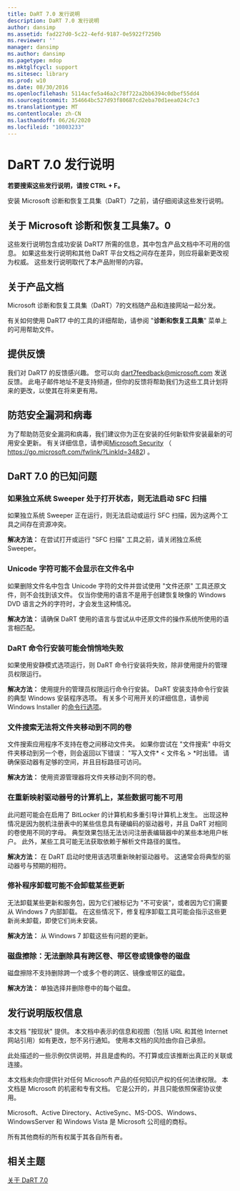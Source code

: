 ```yaml
---
title: DaRT 7.0 发行说明
description: DaRT 7.0 发行说明
author: dansimp
ms.assetid: fad227d0-5c22-4efd-9187-0e5922f7250b
ms.reviewer: ''
manager: dansimp
ms.author: dansimp
ms.pagetype: mdop
ms.mktglfcycl: support
ms.sitesec: library
ms.prod: w10
ms.date: 08/30/2016
ms.openlocfilehash: 5114acfe5a46a2c78f722a2bb6394c0dbef55dd4
ms.sourcegitcommit: 354664bc527d93f80687cd2eba70d1eea024c7c3
ms.translationtype: MT
ms.contentlocale: zh-CN
ms.lasthandoff: 06/26/2020
ms.locfileid: "10803233"
---
```

# DaRT 7.0 发行说明


**若要搜索这些发行说明，请按 CTRL + F。**

安装 Microsoft 诊断和恢复工具集（DaRT）7之前，请仔细阅读这些发行说明。

## 关于 Microsoft 诊断和恢复工具集7。0


这些发行说明包含成功安装 DaRT7 所需的信息，其中包含产品文档中不可用的信息。 如果这些发行说明和其他 DaRT 平台文档之间存在差异，则应将最新更改视为权威。 这些发行说明取代了本产品附带的内容。

## 关于产品文档


Microsoft 诊断和恢复工具集（DaRT）7的文档随产品和连接网站一起分发。

有关如何使用 DaRT7 中的工具的详细帮助，请参阅 "**诊断和恢复工具集**" 菜单上的可用帮助文件。

## 提供反馈


我们对 DaRT7 的反馈感兴趣。 您可以向 dart7feedback@microsoft.com 发送反馈。 此电子邮件地址不是支持频道，但你的反馈将帮助我们为这些工具计划将来的更改，以使其在将来更有用。

## 防范安全漏洞和病毒


为了帮助防范安全漏洞和病毒，我们建议你为正在安装的任何新软件安装最新的可用安全更新。 有关详细信息，请参阅[Microsoft Security](https://go.microsoft.com/fwlink/?LinkId=3482) （ https://go.microsoft.com/fwlink/?LinkId=3482) 。

## DaRT 7.0 的已知问题


### 如果独立系统 Sweeper 处于打开状态，则无法启动 SFC 扫描

如果独立系统 Sweeper 正在运行，则无法启动或运行 SFC 扫描，因为这两个工具之间存在资源冲突。

**解决方法：** 在尝试打开或运行 "SFC 扫描" 工具之前，请关闭独立系统 Sweeper。

### Unicode 字符可能不会显示在文件名中

如果删除文件名中包含 Unicode 字符的文件并尝试使用 "文件还原" 工具还原文件，则不会找到该文件。 仅当你使用的语言不是用于创建恢复映像的 Windows DVD 语言之外的字符时，才会发生这种情况。

**解决方法：** 请确保 DaRT 使用的语言与尝试从中还原文件的操作系统所使用的语言相匹配。

### DaRT 命令行安装可能会悄悄地失败

如果使用安静模式选项运行，则 DaRT 命令行安装将失败，除非使用提升的管理员权限运行。

**解决方法：** 使用提升的管理员权限运行命令行安装。 DaRT 安装支持命令行安装的典型 Windows 安装程序选项。 有关多个可用开关的详细信息，请参阅 Windows Installer 的[命令行选项](https://go.microsoft.com/fwlink/?LinkId=160689)。

### 文件搜索无法将文件夹移动到不同的卷

文件搜索应用程序不支持在卷之间移动文件夹。 如果你尝试在 "文件搜索" 中将文件夹移动到另一个卷，则会返回以下错误： "写入文件* &lt; 文件名 &gt; *时出错。 请确保驱动器有足够的空间，并且目标路径可访问。

**解决方法：** 使用资源管理器将文件夹移动到不同的卷。

### 在重新映射驱动器号的计算机上，某些数据可能不可用

此问题可能会在启用了 BitLocker 的计算机和多重引导计算机上发生。 出现这种情况是因为脱机注册表中的某些信息具有硬编码的驱动器号，并且 DaRT 对相同的卷使用不同的字母。 典型效果包括无法访问注册表编辑器中的某些本地用户帐户。 此外，某些工具可能无法获取依赖于解析文件路径的属性。

**解决方法：** 在 DaRT 启动时使用该选项重新映射驱动器号。 这通常会将典型的驱动器号与预期的相符。

### 修补程序卸载可能不会卸载某些更新

无法卸载某些更新和服务包，因为它们被标记为 "不可安装"，或者因为它们需要从 Windows 7 内部卸载。 在这些情况下，修复程序卸载工具可能会指示这些更新尚未卸载，即使它们尚未安装。

**解决方法：** 从 Windows 7 卸载这些有问题的更新。

### 磁盘擦除：无法删除具有跨区卷、带区卷或镜像卷的磁盘

磁盘擦除不支持删除跨一个或多个卷的跨区、镜像或带区的磁盘。

**解决方法：** 单独选择并删除卷中的每个磁盘。

## 发行说明版权信息


本文档 "按现状" 提供。 本文档中表示的信息和视图（包括 URL 和其他 Internet 网站引用）如有更改，恕不另行通知。 使用本文档的风险由你自己承担。

此处描述的一些示例仅供说明，并且是虚构的。不打算或应该推断出真正的关联或连接。

本文档未向你提供针对任何 Microsoft 产品的任何知识产权的任何法律权限。 本文档是 Microsoft 的机密和专有文档。 它是公开的，并且只能依照保密协议使用。



Microsoft、Active Directory、ActiveSync、MS-DOS、Windows、WindowsServer 和 Windows Vista 是 Microsoft 公司组的商标。

所有其他商标的所有权属于其各自所有者。

## 相关主题


[关于 DaRT 7.0](about-dart-70-new-ia.md)

 

 





